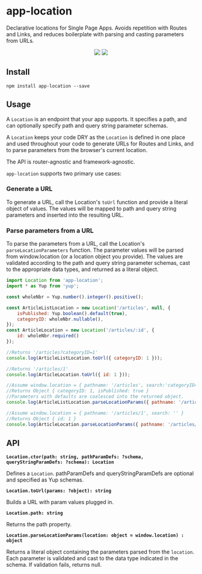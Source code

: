 # app-location
Declarative locations for Single Page Apps. Avoids repetition with Routes and Links, and reduces boilerplate with parsing and casting parameters from URLs.
<p align="center">
  <a href="https://www.npmjs.com/package/app-location"><img src="https://img.shields.io/npm/v/app-location.svg?style=flat-square"></a>
  <a href="https://www.npmjs.com/package/app-location"><img src="https://img.shields.io/npm/dm/app-location.svg?style=flat-square"></a>
</p>

## Install
`npm install app-location --save`

## Usage
A `Location` is an endpoint that your app supports.  It specifies a path, and can optionally specify path and query string parameter schemas. 

A `Location` keeps your code DRY as the `Location` is defined in one place and used throughout your code to generate URLs for Routes and Links,
and to parse parameters from the browser's current location. 

The API is router-agnostic and framework-agnostic. 

`app-location` supports two primary use cases:

### Generate a URL
To generate a URL, call the Location's `toUrl` function and provide a literal object of values. The values will be mapped to path and query string parameters and inserted into the resulting URL.

### Parse parameters from a URL
To parse the parameters from a URL, call the Location's `parseLocationParameters` function. The parameter values will be parsed from window.location (or a location object you provide). The values
are validated according to the path and query string parameter schemas, cast to the appropriate data types, and returned as a literal object.

```javascript
import Location from 'app-location';
import * as Yup from 'yup';

const wholeNbr = Yup.number().integer().positive();

const ArticleListLocation = new Location('/articles', null, {
    isPublished: Yup.boolean().default(true),
    categoryID: wholeNbr.nullable(),
});
const ArticleLocation = new Location('/articles/:id', {
    id: wholeNbr.required()
});

//Returns '/articles?categoryID=1'
console.log(ArticleListLocation.toUrl({ categoryID: 1 }));

//Returns '/articles/1'
console.log(ArticleLocation.toUrl({ id: 1 }));

//Assume window.location = { pathname: '/articles', search:'categoryID=1' }
//Returns Object { categoryID: 1, isPublished: true }
//Parameters with defaults are coalesced into the returned object.
console.log(ArticleListLocation.parseLocationParams({ pathname: '/articles', search: 'categoryID=1' }));

//Assume window.location = { pathname: '/articles/1', search: '' }
//Returns Object { id: 1 }
console.log(ArticleLocation.parseLocationParams({ pathname: '/articles/1', search: '' }));
```

## API
**`Location.ctor(path: string, pathParamDefs: ?schema, queryStringParamDefs: ?schema): Location`**

Defines a `Location`. pathParamDefs and queryStringParamDefs are optional and specified as Yup schemas.

**`Location.toUrl(params: ?object): string`**

Builds a URL with param values plugged in.

**`Location.path: string`**

Returns the path property.

**`Location.parseLocationParams(location: object = window.location) : object`**

Returns a literal object containing the parameters parsed from the `location`. Each parameter is validated and cast to the data type indicated in the schema. If validation fails, returns null.